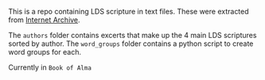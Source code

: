 
This is a repo containing LDS scripture in text files. These were extracted from [Internet Archive](https://archive.org/).

The `authors` folder contains excerts that make up the 4 main LDS scriptures sorted by author. The `word_groups` folder contains a python script to create word groups for each.


Currently in `Book of Alma`